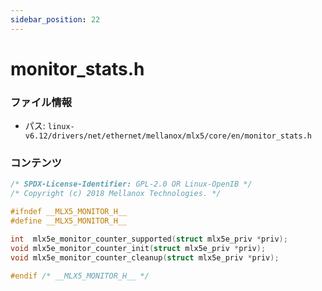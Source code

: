 ```yaml
---
sidebar_position: 22
---
```

# monitor_stats.h

### ファイル情報

- パス: `linux-v6.12/drivers/net/ethernet/mellanox/mlx5/core/en/monitor_stats.h`

### コンテンツ

```h
/* SPDX-License-Identifier: GPL-2.0 OR Linux-OpenIB */
/* Copyright (c) 2018 Mellanox Technologies. */

#ifndef __MLX5_MONITOR_H__
#define __MLX5_MONITOR_H__

int  mlx5e_monitor_counter_supported(struct mlx5e_priv *priv);
void mlx5e_monitor_counter_init(struct mlx5e_priv *priv);
void mlx5e_monitor_counter_cleanup(struct mlx5e_priv *priv);

#endif /* __MLX5_MONITOR_H__ */

```

